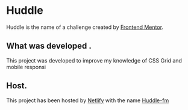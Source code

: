 # Huddle
  Huddle is the name of a challenge created by [Frontend Mentor](https://www.frontendmentor.io/).
  
  
## What was developed .
  This project was developed to improve my knowledge of CSS Grid and mobile responsi
  

## Host.

  This project has been hosted by [Netlify](https://app.netlify.com/) with the name [Huddle-fm](https://huddle-fm.netlify.app/)
